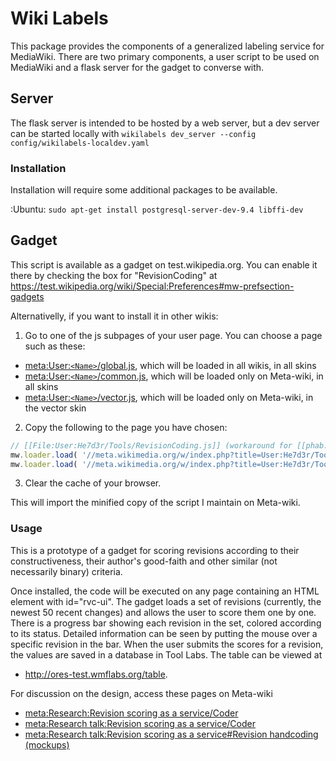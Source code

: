 # Wiki Labels
This package provides the components of a generalized labeling service for
MediaWiki.  There are two primary components, a user script to be used on
MediaWiki and a flask server for the gadget to converse with.  


## Server
The flask server is intended to be hosted by a web server, but a dev server can
be started locally with
`wikilabels dev_server --config config/wikilabels-localdev.yaml`

### Installation
Installation will require some additional packages to be available.  

:Ubuntu:
  `sudo apt-get install postgresql-server-dev-9.4 libffi-dev`

## Gadget

This script is available as a gadget on test.wikipedia.org. You can enable it there by checking the box for "RevisionCoding" at
https://test.wikipedia.org/wiki/Special:Preferences#mw-prefsection-gadgets

Alternativelly, if you want to install it in other wikis:

1. Go to one of the js subpages of your user page. You can choose a page such as these:
  * [meta:User:`<Name>`/global.js](https://meta.wikimedia.org/wiki/Special:MyPage/global.js), which will be loaded in all wikis, in all skins
  * [meta:User:`<Name>`/common.js](https://meta.wikimedia.org/wiki/Special:MyPage/common.js), which will be loaded only on Meta-wiki, in all skins
  * [meta:User:`<Name>`/vector.js](https://meta.wikimedia.org/wiki/Special:MyPage/vector.js), which will be loaded only on Meta-wiki, in the vector skin
2. Copy the following to the page you have chosen:

  ```javascript
  // [[File:User:He7d3r/Tools/RevisionCoding.js]] (workaround for [[phab:T35355]])
  mw.loader.load( '//meta.wikimedia.org/w/index.php?title=User:He7d3r/Tools/RevisionCoding.css&action=raw&ctype=text/css', 'text/css' );
  mw.loader.load( '//meta.wikimedia.org/w/index.php?title=User:He7d3r/Tools/RevisionCoding.js&action=raw&ctype=text/javascript' );
  ```

3. Clear the cache of your browser.

This will import the minified copy of the script I maintain on Meta-wiki.

### Usage

This is a prototype of a gadget for scoring revisions according to their constructiveness, their author's good-faith and other similar (not necessarily binary) criteria.

Once installed, the code will be executed on any page containing an HTML element with id="rvc-ui". The gadget loads a set of revisions (currently, the newest 50 recent changes) and allows the user to score them one by one. There is a progress bar showing each revision in the set, colored according to its status. Detailed information can be seen by putting the mouse over a specific revision in the bar. When the user submits the scores for a revision, the values are saved in a database in Tool Labs. The table can be viewed at
* http://ores-test.wmflabs.org/table.

For discussion on the design, access these pages on Meta-wiki
* [meta:Research:Revision scoring as a service/Coder](https://meta.wikimedia.org/wiki/Research:Revision_scoring_as_a_service/Coder)
* [meta:Research talk:Revision scoring as a service/Coder](https://meta.wikimedia.org/wiki/Research_talk:Revision_scoring_as_a_service/Coder)
* [meta:Research talk:Revision scoring as a service#Revision handcoding (mockups)](https://meta.wikimedia.org/wiki/Research_talk:Revision_scoring_as_a_service#Revision_handcoding_.28mockups.29)
